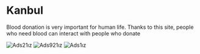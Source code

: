 # Kanbul
Blood donation is very important for human life. Thanks to this site, people who need blood can interact with people who donate

![Ads21ız](https://user-images.githubusercontent.com/61662546/82949065-a3875200-9fab-11ea-83a5-97ffd48794a6.jpg)
![Ads921ız](https://user-images.githubusercontent.com/61662546/82949188-d4678700-9fab-11ea-8abb-2c7f8e8603d7.jpg)
![Ads1ız](https://user-images.githubusercontent.com/61662546/82949230-e5b09380-9fab-11ea-9c65-99c301f989a0.jpg)
